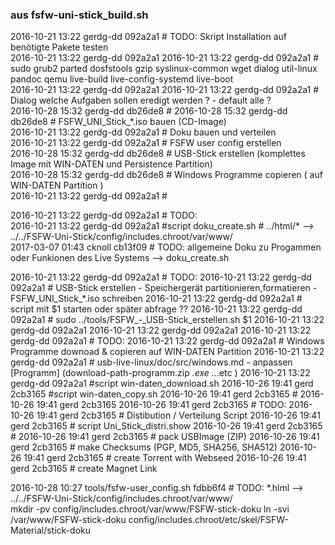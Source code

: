 ### aus fsfw-uni-stick_build.sh

2016-10-21 13:22 gerdg-dd 092a2a1 # TODO: Skript Installation auf benötigte Pakete testen                                                                                                     
2016-10-21 13:22 gerdg-dd 092a2a1
2016-10-21 13:22 gerdg-dd 092a2a1 #       sudo grub2 parted dosfstools gzip syslinux-common wget dialog util-linux pandoc qemu live-build live-config-systemd live-boot                        
2016-10-21 13:22 gerdg-dd 092a2a1
2016-10-21 13:22 gerdg-dd 092a2a1 # Dialog welche Aufgaben sollen eredigt werden ? - default alle ?                                                                                           
2016-10-28 15:32 gerdg-dd db26de8 #
2016-10-28 15:32 gerdg-dd db26de8 #       FSFW_UNI_Stick_*.iso bauen (CD-Image)                                                                                                               
2016-10-21 13:22 gerdg-dd 092a2a1 #       Doku bauen und verteilen                                                                                                                            
2016-10-21 13:22 gerdg-dd 092a2a1 #       FSFW user config erstellen                                                                                                                          
2016-10-28 15:32 gerdg-dd db26de8 #       USB-Stick erstellen (komplettes Image mit WIN-DATEN und Persistence Partition)                                                                      
2016-10-28 15:32 gerdg-dd db26de8 #       Windows Programme copieren ( auf WIN-DATEN Partition )                                                                                              
2016-10-21 13:22 gerdg-dd 092a2a1 #

2016-10-21 13:22 gerdg-dd          092a2a1 # TODO:                                                                                                    
2016-10-21 13:22 gerdg-dd          092a2a1 #script doku_create.sh          # ../html/*  --> ../../FSFW-Uni-Stick/config/includes.chroot/var/www/       
2017-03-07 01:43 cknoll   cb13f09 # TODO: allgemeine Doku zu Progammen oder Funkionen des Live Systems --> doku_create.sh                              

2016-10-21 13:22 gerdg-dd 092a2a1 # TODO:
2016-10-21 13:22 gerdg-dd 092a2a1 # USB-Stick erstellen - Speichergerät partitionieren,formatieren - FSFW_UNI_Stick_*.iso schreiben
2016-10-21 13:22 gerdg-dd 092a2a1 # script mit $1 starten oder später abfrage ??
2016-10-21 13:22 gerdg-dd 092a2a1 # sudo ../tools/FSFW_-_USB-Stick_erstellen.sh $1
2016-10-21 13:22 gerdg-dd 092a2a1
2016-10-21 13:22 gerdg-dd 092a2a1
2016-10-21 13:22 gerdg-dd 092a2a1 # TODO:
2016-10-21 13:22 gerdg-dd 092a2a1 # Windows Programme downoad & copieren auf WIN-DATEN Partition
2016-10-21 13:22 gerdg-dd 092a2a1 # usb-live-linux/doc/src/windows.md     - anpassen [Programm] (download-path-programm.zip *.exe ..*.etc )
2016-10-21 13:22 gerdg-dd 092a2a1 #script win-daten_download.sh
2016-10-26 19:41 gerd     2cb3165 #script win-daten_copy.sh
2016-10-26 19:41 gerd     2cb3165 #
2016-10-26 19:41 gerd     2cb3165 
2016-10-26 19:41 gerd     2cb3165 # TODO:
2016-10-26 19:41 gerd     2cb3165 # Distibution / Verteilung Script
2016-10-26 19:41 gerd     2cb3165 # script Uni_Stick_distri.show
2016-10-26 19:41 gerd     2cb3165 #
2016-10-26 19:41 gerd     2cb3165 # pack USBImage (ZIP)
2016-10-26 19:41 gerd     2cb3165 # make Checksums (PGP, MD5, SHA256, SHA512)
2016-10-26 19:41 gerd     2cb3165 # create Torrent with Webseed
2016-10-26 19:41 gerd     2cb3165 # create Magnet Link

2016-10-28 10:27 tools/fsfw-user_config.sh fdbb6f4 # TODO: *.hlml  --> ../../FSFW-Uni-Stick/config/includes.chroot/var/www/             
mkdir -pv config/includes.chroot/var/www/FSFW-stick-doku
ln -svi /var/www/FSFW-stick-doku config/includes.chroot/etc/skel/FSFW-Material/stick-doku                                              

